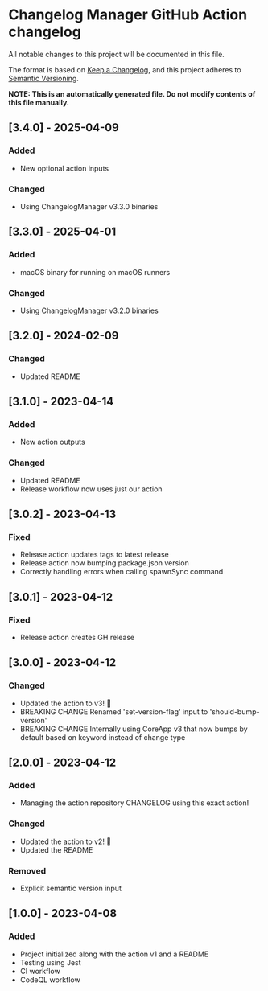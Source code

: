 # Changelog Manager GitHub Action changelog

All notable changes to this project will be documented in this file.

The format is based on [Keep a Changelog](https://keepachangelog.com/en/1.0.0/),
and this project adheres to [Semantic Versioning](https://semver.org/spec/v2.0.0.html).

**NOTE: This is an automatically generated file. Do not modify contents of this file manually.**

## [3.4.0] - 2025-04-09
### Added
- New optional action inputs

### Changed
- Using ChangelogManager v3.3.0 binaries

## [3.3.0] - 2025-04-01
### Added
- macOS binary for running on macOS runners

### Changed
- Using ChangelogManager v3.2.0 binaries

## [3.2.0] - 2024-02-09
### Changed
- Updated README

## [3.1.0] - 2023-04-14
### Added
- New action outputs

### Changed
- Updated README
- Release workflow now uses just our action

## [3.0.2] - 2023-04-13
### Fixed
- Release action updates tags to latest release
- Release action now bumping package.json version
- Correctly handling errors when calling spawnSync command

## [3.0.1] - 2023-04-12
### Fixed
- Release action creates GH release

## [3.0.0] - 2023-04-12
### Changed
- Updated the action to v3! 🎉
- BREAKING CHANGE Renamed 'set-version-flag' input to 'should-bump-version'
- BREAKING CHANGE Internally using CoreApp v3 that now bumps by default based on keyword instead of change type

## [2.0.0] - 2023-04-12
### Added
- Managing the action repository CHANGELOG using this exact action!

### Changed
- Updated the action to v2! 🎉
- Updated the README

### Removed
- Explicit semantic version input

## [1.0.0] - 2023-04-08
### Added
+ Project initialized along with the action v1 and a README
+ Testing using Jest
+ CI workflow
+ CodeQL workflow
